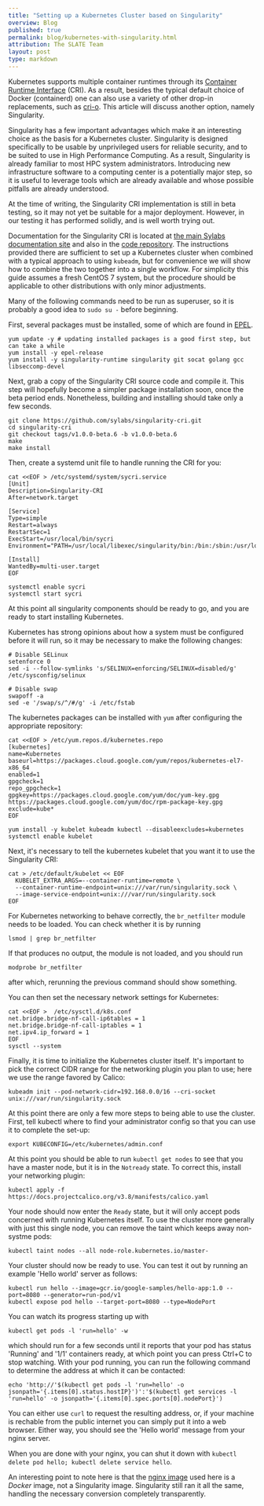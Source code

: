 ```yaml
---
title: "Setting up a Kubernetes Cluster based on Singularity"
overview: Blog
published: true
permalink: blog/kubernetes-with-singularity.html
attribution: The SLATE Team
layout: post
type: markdown
---
```


Kubernetes supports multiple container runtimes through its [Container Runtime Interface](https://kubernetes.io/blog/2016/12/container-runtime-interface-cri-in-kubernetes/) (CRI). As a result, besides the typical default choice of Docker (containerd) one can also use a variety of other drop-in replacements, such as [cri-o](https://cri-o.io). This article will discuss another option, namely Singularity. 
<!--end_excerpt-->

Singularity has a few important advantages which make it an interesting choice as the basis for a Kubernetes cluster. Singularity is designed specifically to be usable by unprivileged users for reliable security, and to be suited to use in High Performance Computing. As a result, Singularity is already familiar to most HPC system administrators. Introducing new infrastructure software to a computing center is a potentially major step, so it is useful to leverage tools which are already available and whose possible pitfalls are already understood. 

At the time of writing, the Singularity CRI implementation is still in beta testing, so it may not yet be suitable for a major deployment. However, in our testing it has performed solidly, and is well worth trying out. 

Documentation for the Singularity CRI is located at [the main Sylabs documentation site](https://sylabs.io/guides/cri/1.0/user-guide/installation.html) and also in the [code repository](https://github.com/sylabs/singularity-cri). The instructions provided there are sufficient to set up a Kubernetes cluster when combined with a typical approach to using `kubeadm`, but for convenience we will show how to combine the two together into a single workflow. For simplicity this guide assumes a fresh CentOS 7 system, but the procedure should be applicable to other distributions with only minor adjustments. 

Many of the following commands need to be run as superuser, so it is probably a good idea to `sudo su -` before beginning. 

First, several packages must be installed, some of which are found in [EPEL](https://fedoraproject.org/wiki/EPEL). 

	yum update -y # updating installed packages is a good first step, but can take a while
	yum install -y epel-release
	yum install -y singularity-runtime singularity git socat golang gcc libseccomp-devel

Next, grab a copy of the Singularity CRI source code and compile it. This step will hopefully become a simpler package installation soon, once the beta period ends. Nonetheless, building and installing should take only a few seconds. 

	git clone https://github.com/sylabs/singularity-cri.git
	cd singularity-cri
	git checkout tags/v1.0.0-beta.6 -b v1.0.0-beta.6
	make
	make install

Then, create a systemd unit file to handle running the CRI for you:

	cat <<EOF > /etc/systemd/system/sycri.service
	[Unit]
	Description=Singularity-CRI
	After=network.target
	
	[Service]
	Type=simple
	Restart=always
	RestartSec=1
	ExecStart=/usr/local/bin/sycri
	Environment="PATH=/usr/local/libexec/singularity/bin:/bin:/sbin:/usr/local/sbin:/usr/local/bin:/usr/sbin:/usr/bin"
	
	[Install]
	WantedBy=multi-user.target
	EOF
	
	systemctl enable sycri
	systemctl start sycri

At this point all singularity components should be ready to go, and you are ready to start installing Kubernetes. 

Kubernetes has strong opinions about how a system must be configured before it will run, so it may be necessary to make the following changes:

	# Disable SELinux
	setenforce 0
	sed -i --follow-symlinks 's/SELINUX=enforcing/SELINUX=disabled/g' /etc/sysconfig/selinux
	
	# Disable swap
	swapoff -a
	sed -e '/swap/s/^/#/g' -i /etc/fstab
	
The kubernetes packages can be installed with `yum` after configuring the appropriate repository:

	cat <<EOF > /etc/yum.repos.d/kubernetes.repo
	[kubernetes]
	name=Kubernetes
	baseurl=https://packages.cloud.google.com/yum/repos/kubernetes-el7-x86_64
	enabled=1
	gpgcheck=1
	repo_gpgcheck=1
	gpgkey=https://packages.cloud.google.com/yum/doc/yum-key.gpg	 https://packages.cloud.google.com/yum/doc/rpm-package-key.gpg
	exclude=kube*
	EOF

	yum install -y kubelet kubeadm kubectl --disableexcludes=kubernetes
	systemctl enable kubelet

Next, it's necessary to tell the kubernetes kubelet that you want it to use the Singularity CRI:

	cat > /etc/default/kubelet << EOF
	  KUBELET_EXTRA_ARGS=--container-runtime=remote \
	  --container-runtime-endpoint=unix:///var/run/singularity.sock \
	  --image-service-endpoint=unix:///var/run/singularity.sock
	EOF

For Kubernetes networking to behave correctly, the `br_netfilter` module needs to be loaded. You can check whether it is by running

	lsmod | grep br_netfilter

If that produces no output, the module is not loaded, and you should run

	modprobe br_netfilter

after which, rerunning the previous command should show something. 

You can then set the necessary network settings for Kubernetes:

	cat <<EOF >  /etc/sysctl.d/k8s.conf
	net.bridge.bridge-nf-call-ip6tables = 1
	net.bridge.bridge-nf-call-iptables = 1
	net.ipv4.ip_forward = 1
	EOF
	sysctl --system

Finally, it is time to initialize the Kubernetes cluster itself. It's important to pick the correct CIDR range for the networking plugin you plan to use; here we use the range favored by Calico:

	kubeadm init --pod-network-cidr=192.168.0.0/16 --cri-socket unix:///var/run/singularity.sock

At this point there are only a few more steps to being able to use the cluster. First, tell kubectl where to find your administrator config so that you can use it to complete the set-up:

	export KUBECONFIG=/etc/kubernetes/admin.conf

At this point you should be able to run `kubectl get nodes` to see that you have a master node, but it is in the `Notready` state. To correct this, install your networking plugin:

	kubectl apply -f https://docs.projectcalico.org/v3.8/manifests/calico.yaml

Your node should now enter the `Ready` state, but it will only accept pods concerned with running Kubernetes itself. To use the cluster more generally with just this single node, you can remove the taint which keeps away non-systme pods:

	kubectl taint nodes --all node-role.kubernetes.io/master-

Your cluster should now be ready to use. You can test it out by running an example 'Hello world' server as follows:

	kubectl run hello --image=gcr.io/google-samples/hello-app:1.0 --port=8080 --generator=run-pod/v1
	kubectl expose pod hello --target-port=8080 --type=NodePort

You can watch its progress starting up with

	kubectl get pods -l 'run=hello' -w

which should run for a few seconds until it reports that your pod has status 'Running' and '1/1' containers ready, at which point you can press Ctrl+C to stop watching. With your pod running, you can run the following command to determine the address at which it can be contacted:

	echo 'http://'$(kubectl get pods -l 'run=hello' -o jsonpath='{.items[0].status.hostIP}')':'$(kubectl get services -l 'run=hello' -o jsonpath='{.items[0].spec.ports[0].nodePort}')

You can either use `curl` to request the resulting address, or, if your machine is rechable from the public internet you can simply put it into a web browser. Either way, you should see the 'Hello world' message from your nginx server. 

When you are done with your nginx, you can shut it down with `kubectl delete pod hello; kubectl delete service hello`. 

An interesting point to note here is that the [nginx image](https://hub.docker.com/_/nginx) used here is a *Docker* image, not a Singularity image. Singularity still ran it all the same, handling the necessary conversion completely transparently. 
